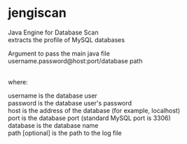 # jengiscan
Java Engine for Database Scan<br>
extracts the profile of MySQL databases

Argument to pass the main java file
username.password@host:port/database path

<br>where:

username is the database user<br>
password is the database user's password<br>
host is the address of the database (for example, localhost)<br>
port is the database port (standard MySQL port is 3306)<br>
database is the database name<br>
path [optional] is the path to the log file<br>

